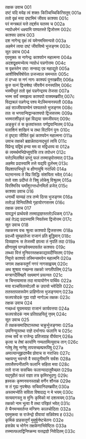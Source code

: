 तक्षक उवाच	001  
दष्टं यदि मयेह त्वं शक्तः किञ्चिच्चिकित्सितुम्	001a  
ततो वृक्षं मया दष्टमिमं जीवय काश्यप	001c  
परं मन्त्रबलं यत्ते तद्दर्शय यतस्व च	002a  
न्यग्रोधमेनं धक्ष्यामि पश्यतस्ते द्विजोत्तम	002c  
काश्यप उवाच	003  
दश नागेन्द्र वृक्षं त्वं यमेनमभिमन्यसे	003a  
अहमेनं त्वया दष्टं जीवयिष्ये भुजङ्गम	003c  
सूत उवाच	004  
एवमुक्तः स नागेन्द्रः काश्यपेन महात्मना	004a  
अदशद्वृक्षमभ्येत्य न्यग्रोधं पन्नगोत्तमः	004c  
स वृक्षस्तेन दष्टः सन्सद्य एव महाद्युते	005a  
आशीविषविषोपेतः प्रजज्वाल समन्ततः	005c  
तं दग्ध्वा स नगं नागः काश्यपं पुनरब्रवीत्	006a  
कुरु यत्नं द्विजश्रेष्ठ जीवयैनं वनस्पतिम्	006c  
भस्मीभूतं ततो वृक्षं पन्नगेन्द्रस्य तेजसा	007a  
भस्म सर्वं समाहृत्य काश्यपो वाक्यमब्रवीत्	007c  
विद्याबलं पन्नगेन्द्र पश्य मेऽस्मिन्वनस्पतौ	008a  
अहं सञ्जीवयाम्येनं पश्यतस्ते भुजङ्गम	008c  
ततः स भगवान्विद्वान्काश्यपो द्विजसत्तमः	009a  
भस्मराशीकृतं वृक्षं विद्यया समजीवयत्	009c  
अङ्कुरं तं स कृतवांस्ततः पर्णद्वयान्वितम्	010a  
पलाशिनं शाखिनं च तथा विटपिनं पुनः	010c  
तं दृष्ट्वा जीवितं वृक्षं काश्यपेन महात्मना	011a  
उवाच तक्षको ब्रह्मन्नेतदत्यद्भुतं त्वयि	011c  
विप्रेन्द्र यद्विषं हन्या मम वा मद्विधस्य वा	012a  
कं त्वमर्थमभिप्रेप्सुर्यासि तत्र तपोधन	012c  
यत्तेऽभिलषितं प्राप्तुं फलं तस्मान्नृपोत्तमात्	013a  
अहमेव प्रदास्यामि तत्ते यद्यपि दुर्लभम्	013c  
विप्रशापाभिभूते च क्षीणायुषि नराधिपे	014a  
घटमानस्य ते विप्र सिद्धिः संशयिता भवेत्	014c  
ततो यशः प्रदीप्तं ते त्रिषु लोकेषु विश्रुतम्	015a  
विरश्मिरिव घर्मांशुरन्तर्धानमितो व्रजेत्	015c  
काश्यप उवाच	016  
धनार्थी याम्यहं तत्र तन्मे दित्स भुजङ्गम	016a  
ततोऽहं विनिवर्तिष्ये गृहायोरगसत्तम	016c  
तक्षक उवाच	017  
यावद्धनं प्रार्थयसे तस्माद्राज्ञस्ततोऽधिकम्	017a  
अहं तेऽद्य प्रदास्यामि निवर्तस्व द्विजोत्तम	017c  
सूत उवाच	018  
तक्षकस्य वचः श्रुत्वा काश्यपो द्विजसत्तमः	018a  
प्रदध्यौ सुमहातेजा राजानं प्रति बुद्धिमान्	018c  
दिव्यज्ञानः स तेजस्वी ज्ञात्वा तं नृपतिं तदा	019a  
क्षीणायुषं पाण्डवेयमपावर्तत काश्यपः	019c  
लब्ध्वा वित्तं मुनिवरस्तक्षकाद्यावदीप्सितम्	019e  
निवृत्ते काश्यपे तस्मिन्समयेन महात्मनि	020a  
जगाम तक्षकस्तूर्णं नगरं नागसाह्वयम्	020c  
अथ शुश्राव गच्छन्स तक्षको जगतीपतिम्	021a  
मन्त्रागदैर्विषहरै रक्ष्यमाणं प्रयत्नतः	021c  
स चिन्तयामास तदा मायायोगेन पार्थिवः	022a  
मया वञ्चयितव्योऽसौ क उपायो भवेदिति	022c  
ततस्तापसरूपेण प्राहिणोत्स भुजङ्गमान्	023a  
फलपत्रोदकं गृह्य राज्ञे नागोऽथ तक्षकः	023c  
तक्षक उवाच	024  
गच्छध्वं यूयमव्यग्रा राजानं कार्यवत्तया	024a  
फलपत्रोदकं नाम प्रतिग्राहयितुं नृपम्	024c  
सूत उवाच	025  
ते तक्षकसमादिष्टास्तथा चक्रुर्भुजङ्गमाः	025a  
उपनिन्युस्तथा राज्ञे दर्भानापः फलानि च	025c  
तच्च सर्वं स राजेन्द्रः प्रतिजग्राह वीर्यवान्	026a  
कृत्वा च तेषां कार्याणि गम्यतामित्युवाच तान्	026c  
गतेषु तेषु नागेषु तापसच्छद्मरूपिषु	027a  
अमात्यान्सुहृदश्चैव प्रोवाच स नराधिपः	027c  
भक्षयन्तु भवन्तो वै स्वादूनीमानि सर्वशः	028a  
तापसैरुपनीतानि फलानि सहिता मया	028c  
ततो राजा ससचिवः फलान्यादातुमैच्छत	029a  
यद्गृहीतं फलं राज्ञा तत्र कृमिरभूदणुः	029c  
ह्रस्वकः कृष्णनयनस्ताम्रो वर्णेन शौनक	029e  
स तं गृह्य नृपश्रेष्ठः सचिवानिदमब्रवीत्	030a  
अस्तमभ्येति सविता विषादद्य न मे भयम्	030c  
सत्यवागस्तु स मुनिः कृमिको मां दशत्वयम्	031a  
तक्षको नाम भूत्वा वै तथा परिहृतं भवेत्	031c  
ते चैनमन्ववर्तन्त मन्त्रिणः कालचोदिताः	032a  
एवमुक्त्वा स राजेन्द्रो ग्रीवायां सन्निवेश्य ह	032c  
कृमिकं प्राहसत्तूर्णं मुमूर्षुर्नष्टचेतनः	032e  
हसन्नेव च भोगेन तक्षकेणाभिवेष्टितः	033a  
तस्मात्फलाद्विनिष्क्रम्य यत्तद्राज्ञे निवेदितम्	033c  
